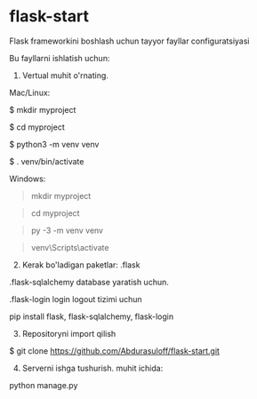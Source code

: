 # flask-start
Flask frameworkini boshlash uchun tayyor fayllar configuratsiyasi

Bu fayllarni ishlatish uchun:
1. Vertual muhit o'rnating.

Mac/Linux:

$ mkdir myproject

$ cd myproject

$ python3 -m venv venv

$ . venv/bin/activate

Windows:

> mkdir myproject

> cd myproject

> py -3 -m venv venv

> venv\Scripts\activate

2. Kerak bo'ladigan paketlar:
.flask 

.flask-sqlalchemy database yaratish uchun. 

.flask-login login logout tizimi uchun

pip install flask, flask-sqlalchemy, flask-login

3. Repositoryni import qilish

$ git clone https://github.com/Abdurasuloff/flask-start.git

4. Serverni ishga tushurish.
muhit ichida:  

python manage.py
